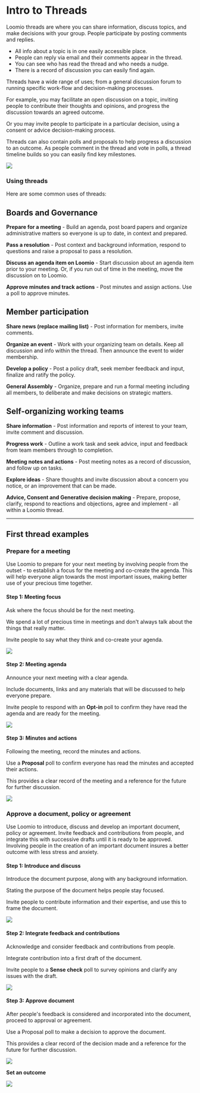 # Intro to Threads

Loomio threads are where you can share information, discuss topics, and make decisions with your group.  People participate by posting comments and replies.

- All info about a topic is in one easily accessible place.
- People can reply via email and their comments appear in the thread.
- You can see who has read the thread and who needs a nudge.
- There is a record of discussion you can easily find again.

Threads have a wide range of uses; from a general discussion forum to running specific work-flow and decision-making processes.

For example, you may facilitate an open discussion on a topic, inviting people to contribute their thoughts and opinions, and progress the discussion towards an agreed outcome.

Or you may invite people to participate in a particular decision, using a consent or advice decision-making process.

Threads can also contain polls and proposals to help progress a discussion to an outcome. As people comment in the thread and vote in polls, a thread timeline builds so you can easily find key milestones.

![](intro_to_thread.png)

### Using threads

Here are some common uses of threads:

## Boards and Governance

**Prepare for a meeting** - Build an agenda, post board papers and organize administrative matters so everyone is up to date, in context and prepared. 

**Pass a resolution** - Post context and background information, respond to questions and raise a proposal to pass a resolution. 

**Discuss an agenda item on Loomio** - Start discussion about an agenda item prior to your meeting. Or, if you run out of time in the meeting, move the discussion on to Loomio.

**Approve minutes and track actions** - Post minutes and assign actions. Use a poll to approve minutes. 

## Member participation

**Share news (replace mailing list)** - Post information for members, invite comments.

**Organize an event** - Work with your organizing team on details. Keep all discussion and info within the thread. Then announce the event to wider membership.

**Develop a policy** - Post a policy draft, seek member feedback and input, finalize and ratify the policy.

**General Assembly** - Organize, prepare and run a formal meeting including all members, to deliberate and make decisions on strategic matters.

## Self-organizing working teams

**Share information** - Post information and reports of interest to your team, invite comment and discussion.

**Progress work** - Outline a work task and seek advice, input and feedback from team members through to completion.

**Meeting notes and actions** - Post meeting notes as a record of discussion, and follow up on tasks. 

**Explore ideas** - Share thoughts and invite discussion about a concern you notice, or an improvement that can be made.

**Advice, Consent and Generative decision making** - Prepare, propose, clarify, respond to reactions and objections, agree and implement - all within a Loomio thread.

---
## First thread examples

### Prepare for a meeting
Use Loomio to prepare for your next meeting by involving people from the outset - to establish a focus for the meeting and co-create the agenda. This will help everyone align towards the most important issues, making better use of your precious time together.

#### Step 1: Meeting focus  
Ask where the focus should be for the next meeting.

We spend a lot of precious time in meetings and don't always talk about the things that really matter.  

Invite people to say what they think and co-create your agenda. 

![](meeting_focus.png#width-80)

#### Step 2: Meeting agenda
Announce your next meeting with a clear agenda. 

Include documents, links and any materials that will be discussed to help everyone prepare.  

Invite people to respond with an **Opt-in** poll to confirm they have read the agenda and are ready for the meeting.

![](meeting_agenda.png#width-80)

#### Step 3: Minutes and actions
Following the meeting, record the minutes and actions.  

Use a **Proposal** poll to confirm everyone has read the minutes and accepted their actions.  

This provides a clear record of the meeting and a reference for the future for further discussion. 

![](meeting_minutes.png#width-80)

### Approve a document, policy or agreement
Use Loomio to introduce, discuss and develop an important document, policy or agreement.  Invite feedback and contributions from people, and integrate this with successive drafts until it is ready to be approved.  Involving people in the creation of an important document insures a better outcome with less stress and anxiety.

#### Step 1: Introduce and discuss
Introduce the document purpose, along with any background information.

Stating the purpose of the document helps people stay focused.

Invite people to contribute information and their expertise, and use this to frame the document.

![](document_introduce.png#width-80)

#### Step 2: Integrate feedback and contributions
Acknowledge and consider feedback and contributions from people.

Integrate contribution into a first draft of the document.

Invite people to a **Sense check** poll to survey opinions and clarify any issues with the draft.

![](document_integrate.png#width-80)

#### Step 3: Approve document
After people's feedback is considered and incorporated into the document, proceed to approval or agreement.

Use a Proposal poll to make a decision to approve the document.  

This provides a clear record of the decision made and a reference for the future for further discussion. 

![](document_approval.png#width-80)

**Set an outcome**

![](document_outcome.png#width-80)
